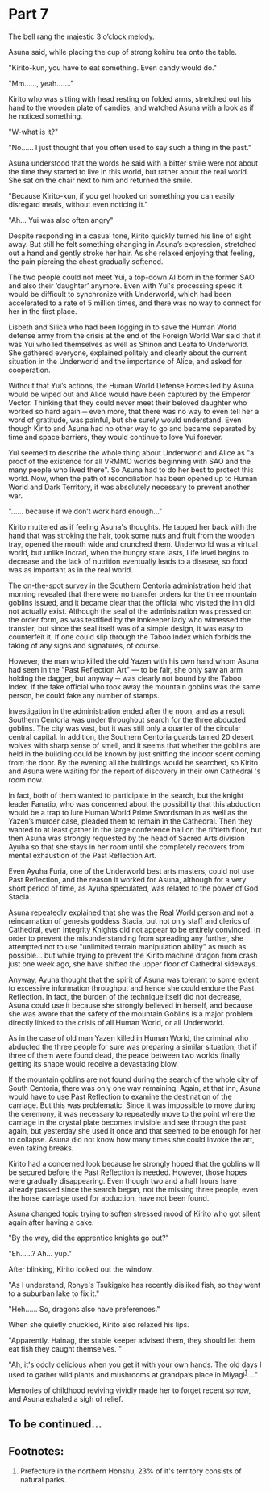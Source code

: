 # Part 7

<!--<sup><a href="#Prim1">1</a></sup>-->
<!--![Image](/Translate/Img/p167.jpg)-->

The bell rang the majestic 3 o’clock melody.

Asuna said, while placing the cup of strong kohiru tea onto the table.

"Kirito-kun, you have to eat something. Even candy would do."

"Mm......, yeah......."

Kirito who was sitting with head resting on folded arms, stretched out his hand to the wooden plate of candies, and watched Asuna with a look as if he noticed something.

"W-what is it?"

"No...... I just thought that you often used to say such a thing in the past."

Asuna understood that the words he said with a bitter smile were not about the time they started to live in this world, but rather about the real world. She sat on the chair next to him and returned the smile.

"Because Kirito-kun, if you get hooked on something you can easily disregard meals, without even noticing it."

"Ah... Yui was also often angry"

Despite responding in a casual tone, Kirito quickly turned his line of sight away. But still he felt something changing in Asuna’s expression, stretched out a hand and gently stroke her hair. As she relaxed enjoying that feeling, the pain piercing the chest gradually softened.

The two people could not meet Yui, a top-down AI born in the former SAO and also their ‘daughter’ anymore. Even with Yui's processing speed it would be difficult to synchronize with Underworld, which had been accelerated to a rate of 5 million times, and there was no way to connect for her in the first place.

Lisbeth and Silica who had been logging in to save the Human World defense army from the crisis at the end of the Foreign World War said that it was Yui who led themselves as well as Shinon and Leafa to Underworld. She gathered everyone, explained politely and clearly about the current situation in the Underworld and the importance of Alice, and asked for cooperation.

Without that Yui’s actions, the Human World Defense Forces led by Asuna would be wiped out and Alice would have been captured by the Emperor Vector. Thinking that they could never meet their beloved daughter who worked so hard again ─ even more, that there was no way to even tell her a word of gratitude, was painful, but she surely would understand. Even though Kirito and Asuna had no other way to go and became separated by time and space barriers, they would continue to love Yui forever.

Yui seemed to describe the whole thing about Underworld and Alice as "a proof of the existence for all VRMMO worlds beginning with SAO and the many people who lived there". So Asuna had to do her best to protect this world. Now, when the path of reconciliation has been opened up to Human World and Dark Territory, it was absolutely necessary to prevent another war.

"...... because if we don’t work hard enough…"

Kirito muttered as if feeling Asuna's thoughts. He tapped her back with the hand that was stroking the hair, took some nuts and fruit from the wooden tray, opened the mouth wide and crunched them. Underworld was a virtual world, but unlike Incrad, when the hungry state lasts, Life level begins to decrease and the lack of nutrition eventually leads to a disease, so food was as important as in the real world.

The on-the-spot survey in the Southern Centoria administration held that morning revealed that there were no transfer orders for the three mountain goblins issued, and it became clear that the official who visited the inn did not actually exist. Although the seal of the administration was pressed on the order form, as was testified by the innkeeper lady who witnessed the transfer, but since the seal itself was of a simple design, it was easy to counterfeit it. If one could slip through the Taboo Index which forbids the faking of any signs and signatures, of course.

However, the man who killed the old Yazen with his own hand whom Asuna had seen in the "Past Reflection Art" — to be fair, she only saw an arm holding the dagger, but anyway ─ was clearly not bound by the Taboo Index. If the fake official who took away the mountain goblins was the same person, he could fake any number of stamps.

Investigation in the administration ended after the noon, and as a result Southern Centoria was under throughout search for the three abducted goblins. The city was vast, but it was still only a quarter of the circular central capital. In addition, the Southern Centoria guards tamed 20 desert wolves with sharp sense of smell, and it seems that whether the goblins are held in the building could be known by just sniffing the indoor scent coming from the door. By the evening all the buildings would be searched, so Kirito and Asuna were waiting for the report of discovery in their own Cathedral 's room now.

In fact, both of them wanted to participate in the search, but the knight leader Fanatio, who was concerned about the possibility that this abduction would be a trap to lure Human World Prime Swordsman in as well as the Yazen’s murder case, pleaded them to remain in the Cathedral. Then they wanted to at least gather in the large conference hall on the fiftieth floor, but then Asuna was strongly requested by the head of Sacred Arts division Ayuha so that she stays in her room until she completely recovers from mental exhaustion of the Past Reflection Art.

Even Ayuha Furia, one of the Underworld best arts masters, could not use Past Reflection, and the reason it worked for Asuna, although for a very short period of time, as Ayuha speculated, was related to the power of God Stacia.

Asuna repeatedly explained that she was the Real World person and not a reincarnation of genesis goddess Stacia, but not only staff and clerics of Cathedral, even Integrity Knights did not appear to be entirely convinced. In order to prevent the misunderstanding from spreading any further, she attempted not to use "unlimited terrain manipulation ability" as much as possible... but while trying to prevent the Kirito machine dragon from crash just one week ago, she have shifted the upper floor of Cathedral sideways.

Anyway, Ayuha thought that the spirit of Asuna was tolerant to some extent to excessive information throughput and hence she could endure the Past Reflection. In fact, the burden of the technique itself did not decrease, Asuna could use it because she strongly believed in herself, and because she was aware that the safety of the mountain Goblins is a major problem directly linked to the crisis of all Human World, or all Underworld.

As in the case of old man Yazen killed in Human World, the criminal who abducted the three people for sure was preparing a similar situation, that if three of them were found dead, the peace between two worlds finally getting its shape would receive a devastating blow.

If the mountain goblins are not found during the search of the whole city of South Centoria, there was only one way remaining. Again, at that inn, Asuna would have to use Past Reflection to examine the destination of the carriage. But this was problematic. Since it was impossible to move during the ceremony, it was necessary to repeatedly move to the point where the carriage in the crystal plate becomes invisible and see through the past again, but yesterday she used it once and that seemed to be enough for her to collapse. Asuna did not know how many times she could invoke the art, even taking breaks.

Kirito had a concerned look because he strongly hoped that the goblins will be secured before the Past Reflection is needed. However, those hopes were gradually disappearing. Even though two and a half hours have already passed since the search began, not the missing three people, even the horse carriage used for abduction, have not been found.

Asuna changed topic trying to soften stressed mood of Kirito who got silent again after having a cake.

"By the way, did the apprentice knights go out?"

"Eh......? Ah... yup."

After blinking, Kirito looked out the window.

"As I understand, Ronye's Tsukigake has recently disliked fish, so they went to a suburban lake to fix it."

"Heh...... So, dragons also have preferences."

When she quietly chuckled, Kirito also relaxed his lips.

"Apparently. Hainag, the stable keeper advised them, they should let them eat fish they caught themselves. "

"Ah, it's oddly delicious when you get it with your own hands. The old days I used to gather wild plants and mushrooms at grandpa’s place in Miyagi<sup><a href="#Prim1">1</a></sup>...."

Memories of childhood reviving vividly made her to forget recent sorrow, and Asuna exhaled a sigh of relief.

## To be continued...


## Footnotes:

1. <a name="Prim1"></a>Prefecture in the northern Honshu, 23% of it's territory consists of natural parks.
<!--2. <a name="Prim2"></a>.
3. <a name="Prim3"></a>.
4. <a name="Prim4"></a>.
5. <a name="Prim5"></a>.
6. <a name="Prim6"></a>.
7. <a name="Prim7"></a>.
8. <a name="Prim8"></a>.
9. -->